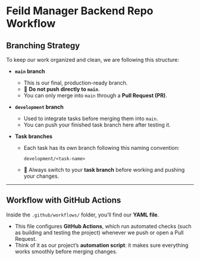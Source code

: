 # Feild Manager Backend Repo Workflow  

## Branching Strategy

To keep our work organized and clean, we are following this structure:

* **`main` branch**

  * This is our final, production-ready branch.
  * 🚫 **Do not push directly to `main`**.
  * You can only merge into `main` through a **Pull Request (PR)**.

* **`development` branch**

  * Used to integrate tasks before merging them into `main`.
  * You can push your finished task branch here after testing it.

* **Task branches**

  * Each task has its own branch following this naming convention:

    ```
    development/<task-name>
    ```
  * 🚫 Always switch to your **task branch** before working and pushing your changes.

---

## Workflow with GitHub Actions

Inside the `.github/workflows/` folder, you’ll find our **YAML file**.

* This file configures **GitHub Actions**, which run automated checks (such as building and testing the project) whenever we push or open a Pull Request.
* Think of it as our project’s **automation script**: it makes sure everything works smoothly before merging changes.
